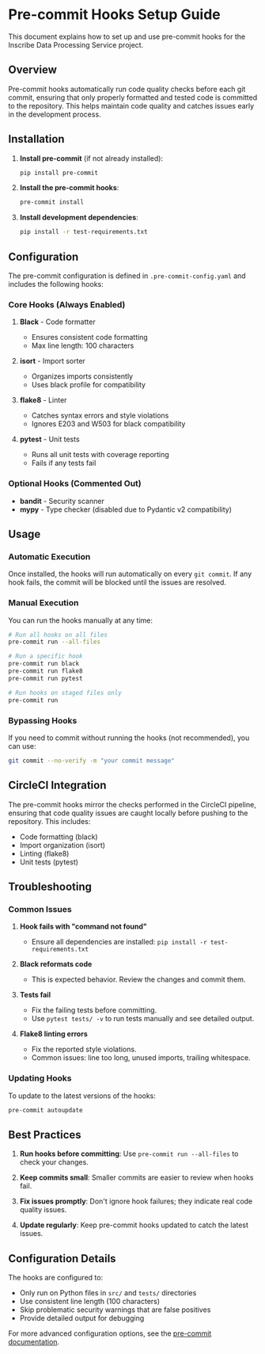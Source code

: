 # Pre-commit Hooks Setup Guide

This document explains how to set up and use pre-commit hooks for the Inscribe Data Processing Service project.

## Overview

Pre-commit hooks automatically run code quality checks before each git commit, ensuring that only properly formatted and tested code is committed to the repository. This helps maintain code quality and catches issues early in the development process.

## Installation

1. **Install pre-commit** (if not already installed):
   ```bash
   pip install pre-commit
   ```

2. **Install the pre-commit hooks**:
   ```bash
   pre-commit install
   ```

3. **Install development dependencies**:
   ```bash
   pip install -r test-requirements.txt
   ```

## Configuration

The pre-commit configuration is defined in `.pre-commit-config.yaml` and includes the following hooks:

### Core Hooks (Always Enabled)

1. **Black** - Code formatter
   - Ensures consistent code formatting
   - Max line length: 100 characters

2. **isort** - Import sorter
   - Organizes imports consistently
   - Uses black profile for compatibility

3. **flake8** - Linter
   - Catches syntax errors and style violations
   - Ignores E203 and W503 for black compatibility

4. **pytest** - Unit tests
   - Runs all unit tests with coverage reporting
   - Fails if any tests fail

### Optional Hooks (Commented Out)

- **bandit** - Security scanner
- **mypy** - Type checker (disabled due to Pydantic v2 compatibility)

## Usage

### Automatic Execution

Once installed, the hooks will run automatically on every `git commit`. If any hook fails, the commit will be blocked until the issues are resolved.

### Manual Execution

You can run the hooks manually at any time:

```bash
# Run all hooks on all files
pre-commit run --all-files

# Run a specific hook
pre-commit run black
pre-commit run flake8
pre-commit run pytest

# Run hooks on staged files only
pre-commit run
```

### Bypassing Hooks

If you need to commit without running the hooks (not recommended), you can use:

```bash
git commit --no-verify -m "your commit message"
```

## CircleCI Integration

The pre-commit hooks mirror the checks performed in the CircleCI pipeline, ensuring that code quality issues are caught locally before pushing to the repository. This includes:

- Code formatting (black)
- Import organization (isort)
- Linting (flake8)
- Unit tests (pytest)

## Troubleshooting

### Common Issues

1. **Hook fails with "command not found"**
   - Ensure all dependencies are installed: `pip install -r test-requirements.txt`

2. **Black reformats code**
   - This is expected behavior. Review the changes and commit them.

3. **Tests fail**
   - Fix the failing tests before committing.
   - Use `pytest tests/ -v` to run tests manually and see detailed output.

4. **Flake8 linting errors**
   - Fix the reported style violations.
   - Common issues: line too long, unused imports, trailing whitespace.

### Updating Hooks

To update to the latest versions of the hooks:

```bash
pre-commit autoupdate
```

## Best Practices

1. **Run hooks before committing**: Use `pre-commit run --all-files` to check your changes.

2. **Keep commits small**: Smaller commits are easier to review when hooks fail.

3. **Fix issues promptly**: Don't ignore hook failures; they indicate real code quality issues.

4. **Update regularly**: Keep pre-commit hooks updated to catch the latest issues.

## Configuration Details

The hooks are configured to:
- Only run on Python files in `src/` and `tests/` directories
- Use consistent line length (100 characters)
- Skip problematic security warnings that are false positives
- Provide detailed output for debugging

For more advanced configuration options, see the [pre-commit documentation](https://pre-commit.com/).
